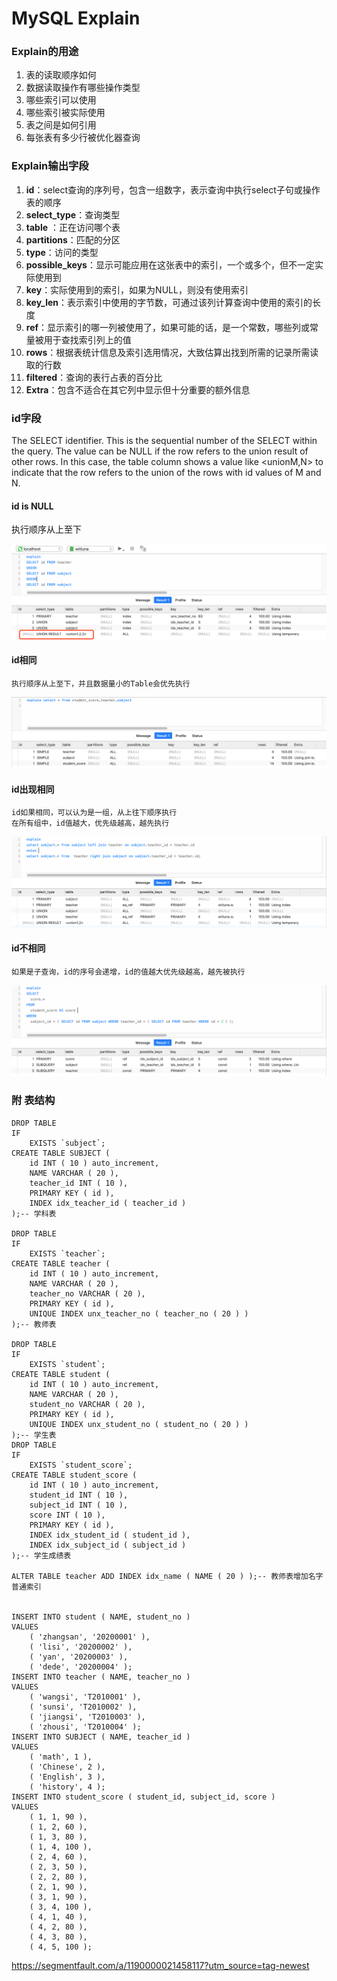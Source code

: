 # MySQL Explain

### Explain的用途

1. 表的读取顺序如何
2. 数据读取操作有哪些操作类型
3. 哪些索引可以使用
4. 哪些索引被实际使用
5. 表之间是如何引用
6. 每张表有多少行被优化器查询

### Explain输出字段


1. **id**：select查询的序列号，包含一组数字，表示查询中执行select子句或操作表的顺序
2. **select_type**：查询类型
3. **table** ：正在访问哪个表
4. **partitions**：匹配的分区
5. **type**：访问的类型
6. **possible_keys**：显示可能应用在这张表中的索引，一个或多个，但不一定实际使用到
7. **key**：实际使用到的索引，如果为NULL，则没有使用索引
8. **key_len**：表示索引中使用的字节数，可通过该列计算查询中使用的索引的长度
9. **ref**：显示索引的哪一列被使用了，如果可能的话，是一个常数，哪些列或常量被用于查找索引列上的值
10. **rows**：根据表统计信息及索引选用情况，大致估算出找到所需的记录所需读取的行数
11. **filtered**：查询的表行占表的百分比
12. **Extra**：包含不适合在其它列中显示但十分重要的额外信息

### id字段

The SELECT identifier. This is the sequential number of the SELECT within the query. The value can be NULL if the row refers to the union result of other rows. In this case, the table column shows a value like <unionM,N> to indicate that the row refers to the union of the rows with id values of M and N.

#### id is NULL


执行顺序从上至下

![image-20200120152813469](MySQL-Explain.assets/image-20200120152813469.png)

#### id相同

```
执行顺序从上至下，并且数据量小的Table会优先执行
```



![image-20200120152401570](MySQL-Explain.assets/image-20200120152401570.png)

#### id出现相同

```
id如果相同，可以认为是一组，从上往下顺序执行
在所有组中，id值越大，优先级越高，越先执行
```

![image-20200120153809171](MySQL-Explain.assets/image-20200120153809171.png)

#### id不相同

```
如果是子查询，id的序号会递增，id的值越大优先级越高，越先被执行
```

![image-20200120154815304](MySQL-Explain.assets/image-20200120154815304.png)

### 附 表结构

```mysql
DROP TABLE
IF
	EXISTS `subject`;
CREATE TABLE SUBJECT (
	id INT ( 10 ) auto_increment,
	NAME VARCHAR ( 20 ),
	teacher_id INT ( 10 ),
	PRIMARY KEY ( id ),
	INDEX idx_teacher_id ( teacher_id ) 
);-- 学科表

DROP TABLE
IF
	EXISTS `teacher`;
CREATE TABLE teacher (
	id INT ( 10 ) auto_increment,
	NAME VARCHAR ( 20 ),
	teacher_no VARCHAR ( 20 ),
	PRIMARY KEY ( id ),
	UNIQUE INDEX unx_teacher_no ( teacher_no ( 20 ) ) 
);-- 教师表

DROP TABLE
IF
	EXISTS `student`;
CREATE TABLE student (
	id INT ( 10 ) auto_increment,
	NAME VARCHAR ( 20 ),
	student_no VARCHAR ( 20 ),
	PRIMARY KEY ( id ),
	UNIQUE INDEX unx_student_no ( student_no ( 20 ) ) 
);-- 学生表
DROP TABLE
IF
	EXISTS `student_score`;
CREATE TABLE student_score (
	id INT ( 10 ) auto_increment,
	student_id INT ( 10 ),
	subject_id INT ( 10 ),
	score INT ( 10 ),
	PRIMARY KEY ( id ),
	INDEX idx_student_id ( student_id ),
	INDEX idx_subject_id ( subject_id ) 
);-- 学生成绩表

ALTER TABLE teacher ADD INDEX idx_name ( NAME ( 20 ) );-- 教师表增加名字普通索引


INSERT INTO student ( NAME, student_no )
VALUES
	( 'zhangsan', '20200001' ),
	( 'lisi', '20200002' ),
	( 'yan', '20200003' ),
	( 'dede', '20200004' );
INSERT INTO teacher ( NAME, teacher_no )
VALUES
	( 'wangsi', 'T2010001' ),
	( 'sunsi', 'T2010002' ),
	( 'jiangsi', 'T2010003' ),
	( 'zhousi', 'T2010004' );
INSERT INTO SUBJECT ( NAME, teacher_id )
VALUES
	( 'math', 1 ),
	( 'Chinese', 2 ),
	( 'English', 3 ),
	( 'history', 4 );
INSERT INTO student_score ( student_id, subject_id, score )
VALUES
	( 1, 1, 90 ),
	( 1, 2, 60 ),
	( 1, 3, 80 ),
	( 1, 4, 100 ),
	( 2, 4, 60 ),
	( 2, 3, 50 ),
	( 2, 2, 80 ),
	( 2, 1, 90 ),
	( 3, 1, 90 ),
	( 3, 4, 100 ),
	( 4, 1, 40 ),
	( 4, 2, 80 ),
	( 4, 3, 80 ),
	( 4, 5, 100 );
```

https://segmentfault.com/a/1190000021458117?utm_source=tag-newest